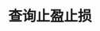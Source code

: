 ---
title: 查询止盈止损
position_number: 4.4
parameters:
  - name:
    content:
content_markdown: |-
  * **URL**：/v1/planOrder
  * **Method**：GET
  * **需要登录**：是
  * **需要鉴权**：是

  **请求参数**

  | 参数名称 | 类型 | 是否必需 | 描述 |
  | symbol | String | YES | 交易对 |
  | orderId | Long | YES | 订单号 |
  | recvWindow | Long | NO | 时间戳滑动窗口，单位为毫秒 |
  | timestamp | Long | YES | 调用时间 |
left_code_blocks:
  - code_block: |-
      {
       "symbol": "ETH/USDT",
       "orderId": 1208218841498181,
       "timestamp": 1656913877424,
       "recvWindow": 5000
      }
    title: 请求示例
    language: json
right_code_blocks:
  - code_block: |-
      {
       "code": 1,
       "data": [{
         "id": 1220933363843653,
         "userId": 1119209245245445,
         "tenantId": 0,
         "symbol": "BTC/USDT",
         "businessType": 1,
         "marginMode": 1,
         "userType": 1,
         "sourceId": 1225311700583109,
         "sourceType": 1,
         "type": "TAKE_PROFIT",
         "side": "BUY",
         "positionSide": "LONG",
         "workingType": 2,
         "stopPrice": 19500.2,
         "positionMode": 1,
         "indexPrice": 19600.3,
         "orderIndexPrice": 19400.3,
         "quantity": 10,
         "status": 3,
         "createTime": "2022-07-04 16:31:34",
         "updateTime": "2022-07-04 16:50:21"
        }],
       "message": ""
      }
    title: 响应
    language: json
  - code_block: |-
      {
       "code": 9999,
       "message": "异常信息"
      }
    title: ERROR
    language: json
---